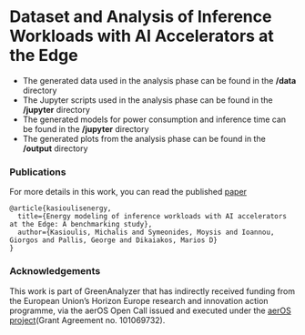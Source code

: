 # Dataset and Analysis of Inference Workloads with AI Accelerators at the Edge

- The generated data used in the analysis phase can be found in the **/data** directory
- The Jupyter scripts used in the analysis phase can be found in the **/jupyter** directory
- The generated models for power consumption and inference time can be found in the **/jupyter** directory
- The generated plots from the analysis phase can be found in the **/output** directory

### Publications

For more details in this work, you can read the published [paper](https://linc.ucy.ac.cy/assets/files/publications/pdfs/kasioulis2024.pdf)

```
@article{kasioulisenergy,
  title={Energy modeling of inference workloads with AI accelerators at the Edge: A benchmarking study},
  author={Kasioulis, Michalis and Symeonides, Moysis and Ioannou, Giorgos and Pallis, George and Dikaiakos, Marios D}
}
```

### Acknowledgements
This work is part of GreenAnalyzer that has indirectly received funding from the European Union’s Horizon Europe research and innovation action programme, via the aerOS Open Call issued and executed under the [aerOS project](https://aeros-project.eu/)(Grant Agreement no. 101069732).
